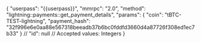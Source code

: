 {
    "userpass": "{{userpass}}",
    "mmrpc": "2.0",
    "method": "lightning::payments::get_payment_details",
    "params": {
        "coin": "tBTC-TEST-lightning",
        "payment_hash": "32f996e6e0aa88e567318beeadb37b6bc0fddfd3660d4a87726f308ed1ec7b33"
    }
    // "id": null // Accepted values: Integers
}